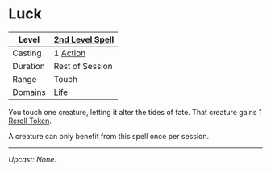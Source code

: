 # Luck

| Level    | [2nd Level Spell](2nd%20Level%20Spells.md)          |
| -------- | --------------------------------------------------- |
| Casting  | 1 [Action](../../../../Game%20Procedures/Action.md) |
| Duration | Rest of Session                                     |
| Range    | Touch                                               |
| Domains  | [Life](../../../Spell%20Domains/Life.md)            |

You touch one creature, letting it alter the tides of fate. That creature gains 1 [Reroll Token](../../../../Game%20Procedures/Dice%20Rolls/Reroll%20Tokens.md).

A creature can only benefit from this spell once per session.

---
*Upcast: None.*
